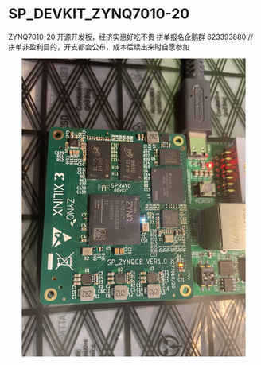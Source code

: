 # SP_DEVKIT_ZYNQ7010-20
ZYNQ7010-20 开源开发板，经济实惠好吃不贵
拼单报名企鹅群  623393880
//拼单非盈利目的，开支都会公布，成本后续出来时自愿参加
<div align=center><img src=".\image\pcb_debug.jpeg" height = "600" alt="brd" />

